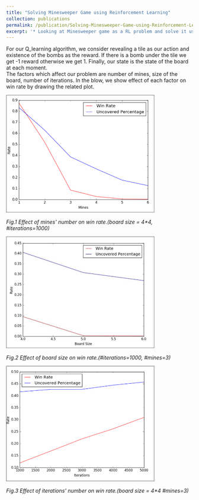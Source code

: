 ```yaml
---
title: "Solving Minesweeper Game using Reinforcement Learning"
collection: publications
permalink: /publication/Solving-Minesweeper-Game-using-Reinforcement-Learning
excerpt: '* Looking at Minesweeper game as a RL problem and solve it using Q-learning method.'
---
```

For our Q_learning algorithm, we consider revealing a tile as our action and existence of the bombs as the reward. If there is a bomb under the tile we get -1 reward otherwise we get 1. Finally, our state is the state of the board at each moment.  
The factors which affect our problem are number of mines, size of the board, number of iterations. In the blow, we show effect of each factor on win rate by drawing the related plot.



<img src="../images/mines-wr.png" width="400">

*Fig.1 Effect of mines' number on win rate.(board size = 4\*4, #iterations=1000)*

<img src="../images/bsize-wr.png" width="400">

*Fig.2 Effect of board size on win rate.(#iterations=1000, #mines=3)*

<img src="../images/it-wr.png" width="400">

*Fig.3 Effect of iterations' number on win rate.(board size = 4\*4 #mines=3)*